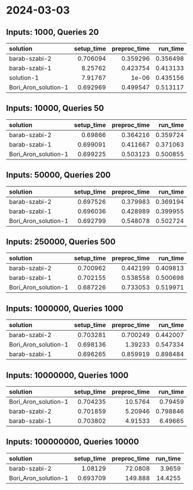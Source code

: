 # 2024-03-03

## Inputs: 1000, Queries 20

| solution             |   setup_time |   preproc_time |   run_time |
|:---------------------|-------------:|---------------:|-----------:|
| barab-szabi-2        |     0.706094 |       0.359296 |   0.356498 |
| barab-szabi-1        |     8.25762  |       0.423754 |   0.413133 |
| solution-1           |     7.91767  |       1e-06    |   0.435156 |
| Bori_Aron_solution-1 |     0.692969 |       0.499547 |   0.513117 |

## Inputs: 10000, Queries 50

| solution             |   setup_time |   preproc_time |   run_time |
|:---------------------|-------------:|---------------:|-----------:|
| barab-szabi-2        |     0.69866  |       0.364216 |   0.359724 |
| barab-szabi-1        |     0.699091 |       0.411667 |   0.371063 |
| Bori_Aron_solution-1 |     0.699225 |       0.503123 |   0.500855 |

## Inputs: 50000, Queries 200

| solution             |   setup_time |   preproc_time |   run_time |
|:---------------------|-------------:|---------------:|-----------:|
| barab-szabi-2        |     0.697526 |       0.379983 |   0.369194 |
| barab-szabi-1        |     0.696036 |       0.428989 |   0.399955 |
| Bori_Aron_solution-1 |     0.692799 |       0.548078 |   0.502724 |

## Inputs: 250000, Queries 500

| solution             |   setup_time |   preproc_time |   run_time |
|:---------------------|-------------:|---------------:|-----------:|
| barab-szabi-2        |     0.700962 |       0.442199 |   0.409813 |
| barab-szabi-1        |     0.702155 |       0.538558 |   0.500698 |
| Bori_Aron_solution-1 |     0.687226 |       0.733053 |   0.519971 |

## Inputs: 1000000, Queries 1000

| solution             |   setup_time |   preproc_time |   run_time |
|:---------------------|-------------:|---------------:|-----------:|
| barab-szabi-2        |     0.703281 |       0.700249 |   0.442007 |
| Bori_Aron_solution-1 |     0.698136 |       1.39233  |   0.547334 |
| barab-szabi-1        |     0.696265 |       0.859919 |   0.898484 |

## Inputs: 10000000, Queries 1000

| solution             |   setup_time |   preproc_time |   run_time |
|:---------------------|-------------:|---------------:|-----------:|
| Bori_Aron_solution-1 |     0.704235 |       10.5764  |   0.79459  |
| barab-szabi-2        |     0.701859 |        5.20946 |   0.798846 |
| barab-szabi-1        |     0.703802 |        4.91533 |   6.49665  |

## Inputs: 100000000, Queries 10000

| solution             |   setup_time |   preproc_time |   run_time |
|:---------------------|-------------:|---------------:|-----------:|
| barab-szabi-2        |     1.08129  |        72.0808 |     3.9659 |
| Bori_Aron_solution-1 |     0.693709 |       149.888  |    14.4255 |
